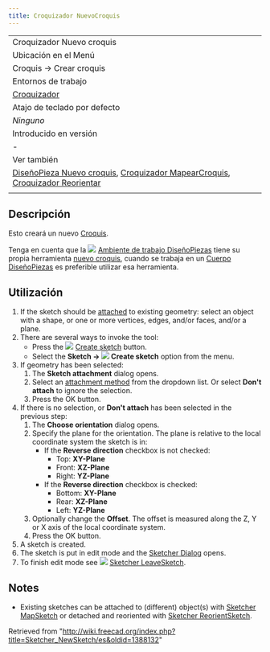 ```yaml
---
title: Croquizador NuevoCroquis
---
```

|  |
| --- |
| Croquizador Nuevo croquis |
| Ubicación en el Menú |
| Croquis → Crear croquis |
| Entornos de trabajo |
| [Croquizador](/Sketcher_Workbench/es "Sketcher Workbench/es") |
| Atajo de teclado por defecto |
| *Ninguno* |
| Introducido en versión |
| - |
| Ver también |
| [DiseñoPieza Nuevo croquis](/PartDesign_NewSketch/es "PartDesign NewSketch/es"), [Croquizador MapearCroquis](/Sketcher_MapSketch/es "Sketcher MapSketch/es"), [Croquizador Reorientar](/Sketcher_ReorientSketch/es "Sketcher ReorientSketch/es") |
|  |

## Descripción

Esto creará un nuevo [Croquis](/Sketcher_Workbench/es "Sketcher Workbench/es").

Tenga en cuenta que la ![](/images/Workbench_PartDesign.svg) [Ambiente de trabajo DiseñoPiezas](/PartDesign_Workbench/es "PartDesign Workbench/es") tiene su propia herramienta [nuevo croquis](/PartDesign_NewSketch/es "PartDesign NewSketch/es"), cuando se trabaja en un [Cuerpo DiseñoPiezas](/PartDesign_Body/es "PartDesign Body/es") es preferible utilizar esa herramienta.

## Utilización

1. If the sketch should be [attached](/Part_EditAttachment "Part EditAttachment") to existing geometry: select an object with a shape, or one or more vertices, edges, and/or faces, and/or a plane.
2. There are several ways to invoke the tool:
   * Press the ![](/images/Sketcher_NewSketch.svg) [Create sketch](/Sketcher_NewSketch "Sketcher NewSketch") button.
   * Select the **Sketch → ![](/images/Sketcher_NewSketch.svg) Create sketch** option from the menu.
3. If geometry has been selected:
   1. The **Sketch attachment** dialog opens.
   2. Select an [attachment method](/Part_EditAttachment#Attachment_modes "Part EditAttachment") from the dropdown list. Or select **Don't attach** to ignore the selection.
   3. Press the OK button.
4. If there is no selection, or **Don't attach** has been selected in the previous step:
   1. The **Choose orientation** dialog opens.
   2. Specify the plane for the orientation. The plane is relative to the local coordinate system the sketch is in:
      * If the **Reverse direction** checkbox is not checked:
        + Top: **XY-Plane**
        + Front: **XZ-Plane**
        + Right: **YZ-Plane**
      * If the **Reverse direction** checkbox is checked:
        + Bottom: **XY-Plane**
        + Rear: **XZ-Plane**
        + Left: **YZ-Plane**
   3. Optionally change the **Offset**. The offset is measured along the Z, Y or X axis of the local coordinate system.
   4. Press the OK button.
5. A sketch is created.
6. The sketch is put in edit mode and the [Sketcher Dialog](/Sketcher_Dialog "Sketcher Dialog") opens.
7. To finish edit mode see ![](/images/Sketcher_LeaveSketch.svg) [Sketcher LeaveSketch](/Sketcher_LeaveSketch "Sketcher LeaveSketch").

## Notes

* Existing sketches can be attached to (different) object(s) with [Sketcher MapSketch](/Sketcher_MapSketch "Sketcher MapSketch") or detached and reoriented with [Sketcher ReorientSketch](/Sketcher_ReorientSketch "Sketcher ReorientSketch").

Retrieved from "<http://wiki.freecad.org/index.php?title=Sketcher_NewSketch/es&oldid=1388132>"